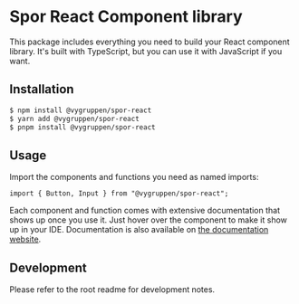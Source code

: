 # Spor React Component library

This package includes everything you need to build your React component library. It's built with TypeScript, but you can use it with JavaScript if you want.

## Installation

```bash
$ npm install @vygruppen/spor-react
$ yarn add @vygruppen/spor-react
$ pnpm install @vygruppen/spor-react
```

## Usage

Import the components and functions you need as named imports:

```tsx
import { Button, Input } from "@vygruppen/spor-react";
```

Each component and function comes with extensive documentation that shows up once you use it. Just hover over the component to make it show up in your IDE. Documentation is also available on [the documentation website](https://spor.vy.no).

## Development

Please refer to the root readme for development notes.
